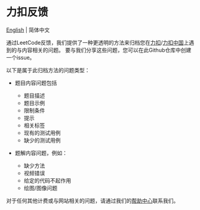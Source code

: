 # 力扣反馈

[English](./README.md) | 简体中文

通过LeetCode反馈，我们提供了一种更透明的方法来归档您在[力扣](https://leetcode.com)/[力扣中国](https://leetcode.cn)上遇到的与内容相关的问题。 要与我们分享这些问题，您可以在此Github仓库中创建一个issue。

以下是属于此归档方法的问题类型：

* 题目内容问题包括
    * 题目描述
    * 题目示例
    * 限制条件
    * 提示
    * 相关标签
    * 现有的测试用例
    * 缺少的测试用例

* 题解内容问题，例如：
    * 缺少方法
    * 视频错误
    * 给定的代码不起作用
    * 绘图/图像问题

对于任何其他计费或与网站相关的问题，请通过我们的[帮助中心](https://support.leetcode.cn/hc/)联系我们。
